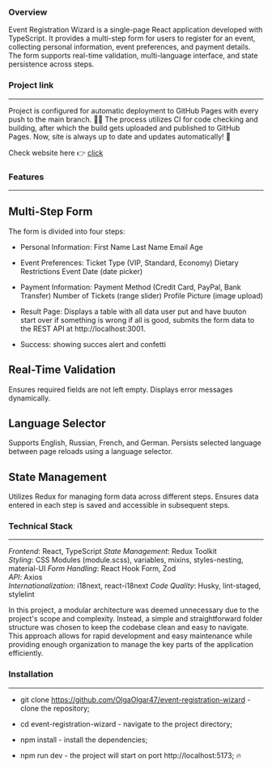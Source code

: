 ### Overview

Event Registration Wizard is a single-page React application developed with TypeScript. It provides a multi-step form for users to register for an event, collecting personal information, event preferences, and payment details. The form supports real-time validation, multi-language interface, and state persistence across steps.

### Project link

---

Project is configured for automatic deployment to GitHub Pages with every push to the main branch. 💪🏻 The process utilizes CI for code checking and building, after which the build gets uploaded and published to GitHub Pages. Now, site is always up to date and updates automatically! 🚀

Check website here 👉 [click](https://olgaolgar47.github.io/event-registration-wizard/)

### Features

---

## Multi-Step Form

The form is divided into four steps:

- Personal Information:
  First Name
  Last Name
  Email
  Age

- Event Preferences:
  Ticket Type (VIP, Standard, Economy)
  Dietary Restrictions
  Event Date (date picker)

- Payment Information:
  Payment Method (Credit Card, PayPal, Bank Transfer)
  Number of Tickets (range slider)
  Profile Picture (image upload)

- Result Page:
  Displays a table with all data user put and have buuton start over if something is wrong
  if all is good, submits the form data to the REST API at http://localhost:3001.

- Success:
  showing succes alert and confetti

## Real-Time Validation

Ensures required fields are not left empty.
Displays error messages dynamically.

## Language Selector

Supports English, Russian, French, and German.
Persists selected language between page reloads using a language selector.

## State Management

Utilizes Redux for managing form data across different steps.
Ensures data entered in each step is saved and accessible in subsequent steps.

### Technical Stack

---

_Frontend_: React, TypeScript
_State Management_: Redux Toolkit  
_Styling_: CSS Modules (module.scss), variables, mixins, styles-nesting, material-UI
_Form Handling_: React Hook Form, Zod  
_API_: Axios  
_Internationalization_: i18next, react-i18next
_Code Quality_: Husky, lint-staged, stylelint

In this project, a modular architecture was deemed unnecessary due to the project's scope and complexity. Instead, a simple and straightforward folder structure was chosen to keep the codebase clean and easy to navigate. This approach allows for rapid development and easy maintenance while providing enough organization to manage the key parts of the application efficiently.

### Installation

---

- git clone https://github.com/OlgaOlgar47/event-registration-wizard - clone the repository;

- cd event-registration-wizard - navigate to the project directory;

- npm install - install the dependencies;

- npm run dev - the project will start on port http://localhost:5173; 🔥
